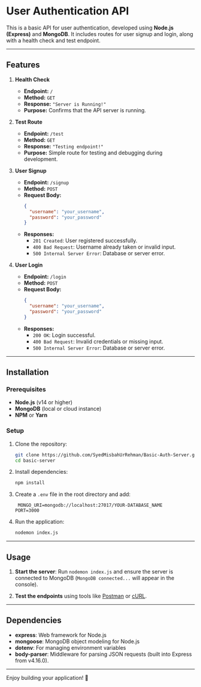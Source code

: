 #  User Authentication API

This is a basic API for user authentication, developed using **Node.js (Express)** and **MongoDB**. It includes routes for user signup and login, along with a health check and test endpoint.

---

## Features

1. **Health Check**
   - **Endpoint:** `/`
   - **Method:** `GET`
   - **Response:** `"Server is Running!"`
   - **Purpose:** Confirms that the API server is running.

2. **Test Route**
   - **Endpoint:** `/test`
   - **Method:** `GET`
   - **Response:** `"Testing endpoint!"`
   - **Purpose:** Simple route for testing and debugging during development.

3. **User Signup**
   - **Endpoint:** `/signup`
   - **Method:** `POST`
   - **Request Body:**
     ```json
     {
       "username": "your_username",
       "password": "your_password"
     }
     ```
   - **Responses:**
     - `201 Created`: User registered successfully.
     - `400 Bad Request`: Username already taken or invalid input.
     - `500 Internal Server Error`: Database or server error.

4. **User Login**
   - **Endpoint:** `/login`
   - **Method:** `POST`
   - **Request Body:**
     ```json
     {
       "username": "your_username",
       "password": "your_password"
     }
     ```
   - **Responses:**
     - `200 OK`: Login successful.
     - `400 Bad Request`: Invalid credentials or missing input.
     - `500 Internal Server Error`: Database or server error.

---

## Installation

### Prerequisites

- **Node.js** (v14 or higher)
- **MongoDB** (local or cloud instance)
- **NPM** or **Yarn**

### Setup

1. Clone the repository:
   ```bash
   git clone https://github.com/SyedMisbahUrRehman/Basic-Auth-Server.git
   cd basic-server
   ```

2. Install dependencies:
   ```bash
   npm install
   ```

3. Create a `.env` file in the root directory and add:
   ```env
    MONGO_URI=mongodb://localhost:27017/YOUR-DATABASE_NAME
   PORT=3000
   ```

4. Run the application:
   ```bash
   nodemon index.js
   ```

---

## Usage

1. **Start the server**:
   Run `nodemon index.js` and ensure the server is connected to MongoDB (`MongoDB connected...` will appear in the console).

2. **Test the endpoints** using tools like [Postman](https://www.postman.com/) or [cURL](https://curl.se/).

---


## Dependencies

- **express**: Web framework for Node.js
- **mongoose**: MongoDB object modeling for Node.js
- **dotenv**: For managing environment variables
- **body-parser**: Middleware for parsing JSON requests (built into Express from v4.16.0).

---

Enjoy building your application! 🚀
